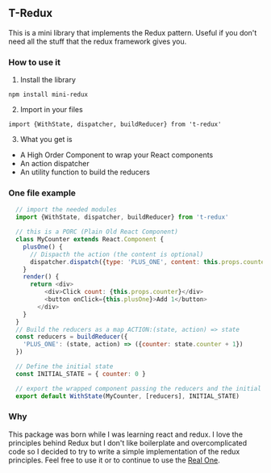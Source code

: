 ## T-Redux

This is a mini library that implements the Redux pattern.
Useful if you don't need all the stuff that the redux framework gives you.

### How to use it
1) Install the library
  ```
  npm install mini-redux
  ```

2) Import in your files
  ```
  import {WithState, dispatcher, buildReducer} from 't-redux'
  ```

3) What you get is
  - A High Order Component to wrap your React components
  - An action dispatcher 
  - An utility function to build the reducers

### One file example

  ```javascript
    // import the needed modules
    import {WithState, dispatcher, buildReducer} from 't-redux'

    // this is a PORC (Plain Old React Component)
    class MyCounter extends React.Component {
      plusOne() {
        // Dispacth the action (the content is optional)
        dispatcher.dispatch({type: 'PLUS_ONE', content: this.props.counter})
      }
      render() {
        return <div>
            <div>Click count: {this.props.counter}</div>
            <button onClick={this.plusOne}>Add 1</button>
          </div>
      }
    }
    // Build the reducers as a map ACTION:(state, action) => state
    const reducers = buildReducer({
      'PLUS_ONE': (state, action) => ({counter: state.counter + 1})
    })

    // Define the initial state
    const INITIAL_STATE = { counter: 0 }

    // export the wrapped component passing the reducers and the initial state1
    export default WithState(MyCounter, [reducers], INITIAL_STATE)
  ```

### Why
This package was born while I was learning react and redux. I love the principles behind Redux but I don't like boilerplate and overcomplicated code so I decided to try to write a simple implementation of the redux principles.
Feel free to use it or to continue to use the [Real One](https://github.com/reactjs/redux).